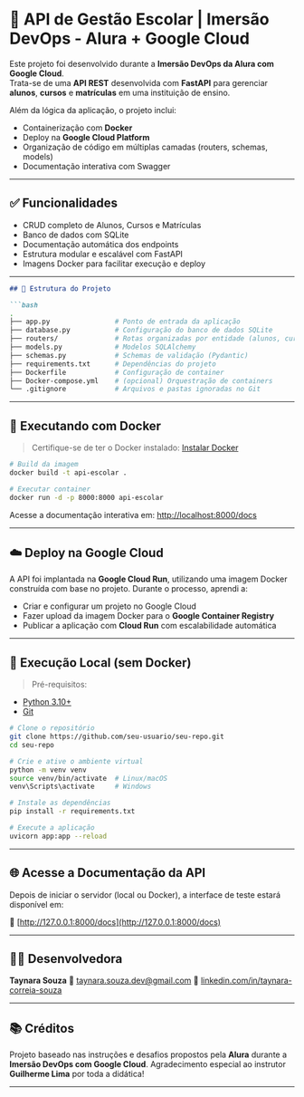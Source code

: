 # 🚀 API de Gestão Escolar | Imersão DevOps - Alura + Google Cloud

Este projeto foi desenvolvido durante a **Imersão DevOps da Alura com Google Cloud**.  
Trata-se de uma **API REST** desenvolvida com **FastAPI** para gerenciar **alunos**, **cursos** e **matrículas** em uma instituição de ensino.

Além da lógica da aplicação, o projeto inclui:
- Containerização com **Docker**
- Deploy na **Google Cloud Platform**
- Organização de código em múltiplas camadas (routers, schemas, models)
- Documentação interativa com Swagger

---

## ✅ Funcionalidades

- CRUD completo de Alunos, Cursos e Matrículas
- Banco de dados com SQLite
- Documentação automática dos endpoints
- Estrutura modular e escalável com FastAPI
- Imagens Docker para facilitar execução e deploy

---
```md 
## 🧱 Estrutura do Projeto

```bash
.
├── app.py                # Ponto de entrada da aplicação
├── database.py           # Configuração do banco de dados SQLite
├── routers/              # Rotas organizadas por entidade (alunos, cursos, matrículas)
├── models.py             # Modelos SQLAlchemy
├── schemas.py            # Schemas de validação (Pydantic)
├── requirements.txt      # Dependências do projeto
├── Dockerfile            # Configuração de container
├── Docker-compose.yml    # (opcional) Orquestração de containers
└── .gitignore            # Arquivos e pastas ignoradas no Git
````

---

## 🐳 Executando com Docker

> Certifique-se de ter o Docker instalado: [Instalar Docker](https://www.docker.com/get-started)

```bash
# Build da imagem
docker build -t api-escolar .

# Executar container
docker run -d -p 8000:8000 api-escolar
```

Acesse a documentação interativa em:
[http://localhost:8000/docs](http://localhost:8000/docs)

---

## ☁️ Deploy na Google Cloud

A API foi implantada na **Google Cloud Run**, utilizando uma imagem Docker construída com base no projeto.
Durante o processo, aprendi a:

* Criar e configurar um projeto no Google Cloud
* Fazer upload da imagem Docker para o **Google Container Registry**
* Publicar a aplicação com **Cloud Run** com escalabilidade automática

---

## 🧪 Execução Local (sem Docker)

> Pré-requisitos:

* [Python 3.10+](https://www.python.org/downloads/)
* [Git](https://git-scm.com/)

```bash
# Clone o repositório
git clone https://github.com/seu-usuario/seu-repo.git
cd seu-repo

# Crie e ative o ambiente virtual
python -m venv venv
source venv/bin/activate  # Linux/macOS
venv\Scripts\activate     # Windows

# Instale as dependências
pip install -r requirements.txt

# Execute a aplicação
uvicorn app:app --reload
```

---

## 🌐 Acesse a Documentação da API

Depois de iniciar o servidor (local ou Docker), a interface de teste estará disponível em:

🔗 [http://127.0.0.1:8000/docs](http://127.0.0.1:8000/docs)

---

## 👩‍💻 Desenvolvedora

**Taynara Souza**
📧 [taynara.souza.dev@gmail.com](mailto:taynara.souza.dev@gmail.com)
🔗 [linkedin.com/in/taynara-correia-souza](https://www.linkedin.com/in/taynara-correia-souza)

---

## 📚 Créditos

Projeto baseado nas instruções e desafios propostos pela **Alura** durante a **Imersão DevOps com Google Cloud**.
Agradecimento especial ao instrutor **Guilherme Lima** por toda a didática!

---
